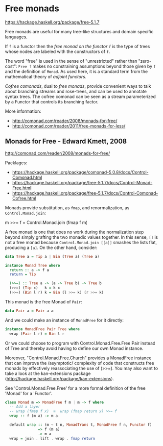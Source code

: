 # Free monads

https://hackage.haskell.org/package/free-5.1.7

Free monads are useful for many tree-like structures and domain specific languages.

If `f` is a functor then the *free monad on the functor `f`* is the type of trees whose nodes are labeled with the constructors of `f`.

The word "free" is used in the sense of "unrestricted" rather than "zero-cost": `Free f` makes no constraining assumptions beyond those given by `f` and the definition of `Monad`. As used here, it is a standard term from the mathematical theory of *adjoint functors*.

*Cofree comonads*, dual to *free monads*, provide convenient ways to talk about branching streams and rose-trees, and can be used to annotate syntax trees. The cofree comonad can be seen as a stream parameterized by a Functor that controls its branching factor.

More information:
- http://comonad.com/reader/2008/monads-for-free/
- http://comonad.com/reader/2011/free-monads-for-less/


## Monads for Free - Edward Kmett, 2008
http://comonad.com/reader/2008/monads-for-free/

Packlages:
- https://hackage.haskell.org/package/comonad-5.0.8/docs/Control-Comonad.html
- https://hackage.haskell.org/package/free-5.1.7/docs/Control-Monad-Free.html
- https://hackage.haskell.org/package/free-5.1.7/docs/Control-Comonad-Cofree.html


Monads provide substitution, as `fmap`, and renormalization, as `Control.Monad.join`:

m >>= f = Control.Monad.join (fmap f m)

A free monad is one that does no work during the normalization step beyond simply grafting the two monadic values together. In this sense, `[]` is not a free monad because `Control.Monad.join [[a]]` smashes the lists flat, producing a `[a]`. On the other hand, consider:

```hs
data Tree a = Tip a | Bin (Tree a) (Tree a)

instance Monad Tree where
  return :: a -> f a
  return = Tip

  (>>=) :: Tree a -> (a -> Tree b) -> Tree b
  (>>=) (Tip x)   k = k x
  (>>=) (Bin l r) k = Bin (l >>= k) (r >>= k)
```

This monad is the free Monad of `Pair`:

```hs
data Pair a = Pair a a
```

And we could make an instance of `MonadFree` for it directly:

```hs
instance MonadFree Pair Tree where
  wrap (Pair l r) = Bin l r
```

Or we could choose to program with Control.Monad.Free.Free Pair instead of Tree
and thereby avoid having to define our own Monad instance.

Moreover, "Control.Monad.Free.Church" provides a MonadFree
instance that can improve the /asymptotic/ complexity of code that
constructs free monads by effectively reassociating the use of
(>>=). You may also want to take a look at the kan-extensions
package (<http://hackage.haskell.org/package/kan-extensions>).

See 'Control.Monad.Free.Free' for a more formal definition of the free 'Monad'
for a 'Functor'.


```hs
class Monad m => MonadFree f m | m -> f where
  -- Add a layer
  -- wrap (fmap f x)  ≡  wrap (fmap return x) >>= f
  wrap :: f (m a) -> m a

  default wrap :: (m ~ t n, MonadTrans t, MonadFree f n, Functor f) 
               => f (m a)
               -> m a
  wrap = join . lift . wrap . fmap return
```
